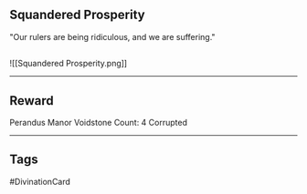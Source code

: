 ## Squandered Prosperity
"Our rulers are being ridiculous, and we are suffering."
## 
![[Squandered Prosperity.png]]

---
## Reward
Perandus Manor
Voidstone Count: 4
Corrupted

---
## Tags
#DivinationCard